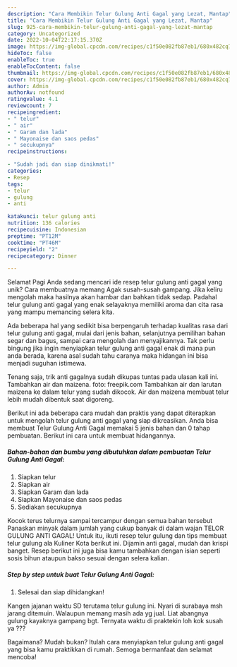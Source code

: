 ```yaml
---
description: "Cara Membikin Telur Gulung Anti Gagal yang Lezat, Mantap"
title: "Cara Membikin Telur Gulung Anti Gagal yang Lezat, Mantap"
slug: 925-cara-membikin-telur-gulung-anti-gagal-yang-lezat-mantap
category: Uncategorized
date: 2022-10-04T22:17:15.370Z
image: https://img-global.cpcdn.com/recipes/c1f50e082fb87eb1/680x482cq70/telur-gulung-anti-gagal-foto-resep-utama.jpg
hideToc: false
enableToc: true
enableTocContent: false
thumbnail: https://img-global.cpcdn.com/recipes/c1f50e082fb87eb1/680x482cq70/telur-gulung-anti-gagal-foto-resep-utama.jpg
cover: https://img-global.cpcdn.com/recipes/c1f50e082fb87eb1/680x482cq70/telur-gulung-anti-gagal-foto-resep-utama.jpg
author: Admin
authorAv: notfound
ratingvalue: 4.1
reviewcount: 7
recipeingredient:
- " telur"
- " air"
- " Garam dan lada"
- " Mayonaise dan saos pedas"
- " secukupnya"
recipeinstructions:

- "Sudah jadi dan siap dinikmati!"
categories:
- Resep
tags:
- telur
- gulung
- anti

katakunci: telur gulung anti 
nutrition: 136 calories
recipecuisine: Indonesian
preptime: "PT12M"
cooktime: "PT46M"
recipeyield: "2"
recipecategory: Dinner

---
```



Selamat Pagi Anda sedang mencari ide resep telur gulung anti gagal yang unik? Cara membuatnya memang Agak susah-susah gampang. Jika keliru mengolah maka hasilnya akan hambar dan bahkan tidak sedap. Padahal telur gulung anti gagal yang enak selayaknya memiliki aroma dan cita rasa yang mampu memancing selera kita.


Ada beberapa hal yang sedikit bisa berpengaruh terhadap kualitas rasa dari telur gulung anti gagal, mulai dari jenis bahan, selanjutnya pemilihan bahan segar dan bagus, sampai cara mengolah dan menyajikannya. Tak perlu bingung jika ingin menyiapkan telur gulung anti gagal enak di mana pun anda berada, karena asal sudah tahu caranya maka hidangan ini bisa menjadi suguhan istimewa.

Tenang saja, trik anti gagalnya sudah dikupas tuntas pada ulasan kali ini. Tambahkan air dan maizena. foto: freepik.com Tambahkan air dan larutan maizena ke dalam telur yang sudah dikocok. Air dan maizena membuat telur lebih mudah dibentuk saat digoreng.


Berikut ini ada beberapa cara mudah dan praktis yang dapat diterapkan untuk mengolah telur gulung anti gagal yang siap dikreasikan. Anda bisa membuat Telur Gulung Anti Gagal memakai 5 jenis bahan dan 0 tahap pembuatan. Berikut ini cara untuk membuat hidangannya.

<!--inarticleads1-->

##### Bahan-bahan dan bumbu yang dibutuhkan dalam pembuatan Telur Gulung Anti Gagal:

1. Siapkan  telur
1. Siapkan  air
1. Siapkan  Garam dan lada
1. Siapkan  Mayonaise dan saos pedas
1. Sediakan  secukupnya


Kocok terus telurnya sampai tercampur dengan semua bahan tersebut Panaskan minyak dalam jumlah yang cukup banyak di dalam wajan TELOR GULUNG ANTI GAGAL! Untuk itu, ikuti resep telur gulung dan tips membuat telur gulung ala Kuliner Kota berikut ini. Dijamin anti gagal, mudah dan krispi banget. Resep berikut ini juga bisa kamu tambahkan dengan isian seperti sosis bihun ataupun bakso sesuai dengan selera kalian. 

<!--inarticleads2-->

##### Step by step untuk buat Telur Gulung Anti Gagal:


1. Selesai dan siap dihidangkan!

Kangen jajanan waktu SD terutama telur gulung ini. Nyari di surabaya msh jarang ditemuin. Walaupun memang masih ada yg jual. Liat abangnya gulung kayaknya gampang bgt. Ternyata waktu di praktekin loh kok susah ya ??? 

Bagaimana? Mudah bukan? Itulah cara menyiapkan telur gulung anti gagal yang bisa kamu praktikkan di rumah. Semoga bermanfaat dan selamat mencoba!
